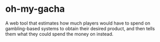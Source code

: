 # oh-my-gacha
A web tool that estimates how much players would have to spend on gambling-based systems to obtain their desired product, and then tells them what they could spend the money on instead.
